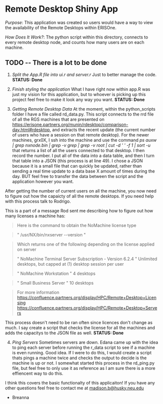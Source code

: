 # Remote Desktop Shiny App

_Purpose_: This application was created so users would have a way to view the availability of the Remote Desktops within ERISOne. 

_How Does It Work?_: The python script within this directory, connects to every remote desktop node, and counts how many users are on each machine. 

## TODO -- There is a lot to be done
1. _Split the App.R file into ui.r and server.r_
Just to better manage the code.
**STATUS: Done**

2. _Finish styling the application_
What I have right now within app.R was just my vision for this application, but to whoever is picking up this project feel free to make it look any way you want.
**STATUS: Done**

3. _Getting Remote Desktop Data_
At the moment, within the python_scripts folder I have a file called rd_data.py. This script connects to the rrd file of all the RGS machines that are presented on https://erisone.partners.org/munin/rdesktop/comparison-day.html#rdesktop, and extracts the recent update (the current number of users who have a session on that remote desktop). For the newer machines, grx0X, I ssh into the machine and use the command _ps auxw | grep nxnode.bin | grep -v grep | grep -v root | cut -d ' ' -f 1 | sort -u_ that returns a list of all the users connected to that desktop. I then record the number. 
I put all of the data into a data table, and then I turn that table into a JSON (this process is at line 49). I chose a JSON because it is a small file that can quickly be updated, rather than sending a real time update to a data base X amount of times during the day. BUT feel free to transfer the data between the script and the application however you want. 

After getting the number of current users on all the machine, you now need to figure out how the capaicty of all the remote desktops. If you need help with this process talk to Rodrigo. 

This is a part of a message Rod sent me describing how to figure out how many licenses a machine has: 

>Here is the command to obtain the NoMachine license type

>" /usr/NX/bin/nxserver --version "

>Which returns one of the following depending on the license applied on server
>
>" NoMachine Terminal Server Subscription - Version 6.2.4 "
Unlimited desktops, but capped at (1) desktop session per user
>
>" NoMachine Workstation "
4 desktops

>" Small Business Server "
>10 desktops

>For more information 
>https://confluence.partners.org/display/HPC/Remote+Desktop+Licensing
>https://confluence.partners.org/display/HPC/Remote+Desktop+Servers


This process doesn't need to be ran often since licences don't change as much. I say create a script that checks the license for all the machines and adds the capacitys to the JSON file as well. 
**STATUS: Done**

4. _Ping Servers_
Sometimes servers are down. Edana came up with the idea to ping each server before running the r_data script to see if a machine is even running. Good idea. If I were to do this, I would create a script thats pings a machine twice and checks the output to decide is the machine is up or not. I somewhat started this process in the rd_ping.py file, but feel free to only use it as reference as I am sure there is a more effiencent way to do this. 

I think this covers the basic functionalty of this applicaiton! If you have any other questions feel free to contact me at madison.b@husky.neu.edu 
- Breanna 